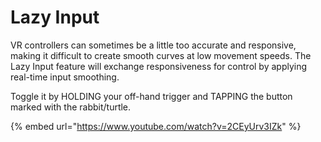 # Lazy Input

VR controllers can sometimes be a little too accurate and responsive, making it difficult to create smooth curves at low movement speeds. The Lazy Input feature will exchange responsiveness for control by applying real-time input smoothing.

Toggle it by HOLDING your off-hand trigger and TAPPING the button marked with the rabbit/turtle.

{% embed url="https://www.youtube.com/watch?v=2CEyUrv3IZk" %}
